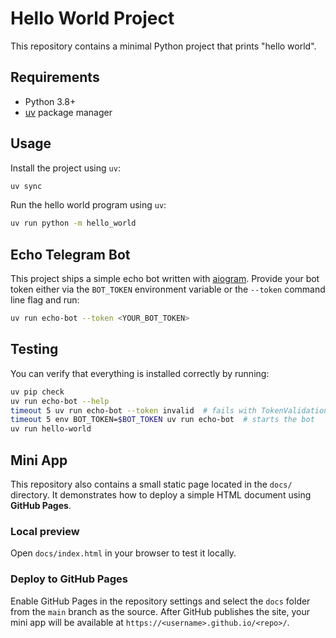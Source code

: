 # Hello World Project

This repository contains a minimal Python project that prints "hello world".

## Requirements

- Python 3.8+
- [uv](https://github.com/astral-sh/uv) package manager

## Usage

Install the project using `uv`:

```bash
uv sync
```

Run the hello world program using `uv`:

```bash
uv run python -m hello_world
```

## Echo Telegram Bot

This project ships a simple echo bot written with
[aiogram](https://github.com/aiogram/aiogram). Provide your bot token either via
the `BOT_TOKEN` environment variable or the `--token` command line flag and run:

```bash
uv run echo-bot --token <YOUR_BOT_TOKEN>
```

## Testing

You can verify that everything is installed correctly by running:

```bash
uv pip check
uv run echo-bot --help
timeout 5 uv run echo-bot --token invalid  # fails with TokenValidationError
timeout 5 env BOT_TOKEN=$BOT_TOKEN uv run echo-bot  # starts the bot
uv run hello-world
```

## Mini App

This repository also contains a small static page located in the `docs/` directory.
It demonstrates how to deploy a simple HTML document using **GitHub Pages**.

### Local preview

Open `docs/index.html` in your browser to test it locally.

### Deploy to GitHub Pages

Enable GitHub Pages in the repository settings and select the `docs` folder from the `main` branch as the source. After GitHub publishes the site, your mini app will be available at `https://<username>.github.io/<repo>/`.
